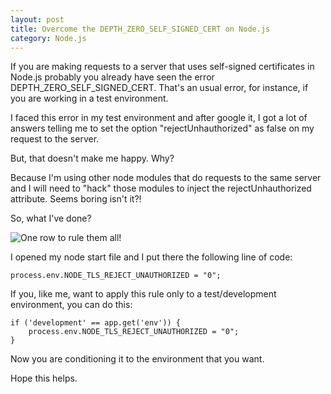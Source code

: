 ```yaml
---
layout: post
title: Overcome the DEPTH_ZERO_SELF_SIGNED_CERT on Node.js
category: Node.js
---
```


If you are making requests to a server that uses self-signed certificates in Node.js probably you already have seen the error DEPTH\_ZERO\_SELF\_SIGNED\_CERT.
That's an usual error, for instance, if you are working in a test environment.

I faced this error in my test environment and after google it, I got a lot of answers telling me to set the option "rejectUnhauthorized" as false on my request to the server.

But, that doesn't make me happy. Why?

<!--excerpt-->

Because I'm using other node modules that do requests to the same server and I will need to "hack" those modules to inject the rejectUnhauthorized attribute. Seems boring isn't it?!

So, what I've done?

![One row to rule them all!](/images/overcome-the-depth_zero_self_signed_cert-on-nodejs-one-row-to-rule-them-all.jpg)

I opened my node start file and I put there the following line of code:

    process.env.NODE_TLS_REJECT_UNAUTHORIZED = "0";

If you, like me, want to apply this rule only to a test/development environment, you can do this:

    if ('development' == app.get('env')) {
        process.env.NODE_TLS_REJECT_UNAUTHORIZED = "0";
    }

Now you are conditioning it to the environment that you want.

Hope this helps.